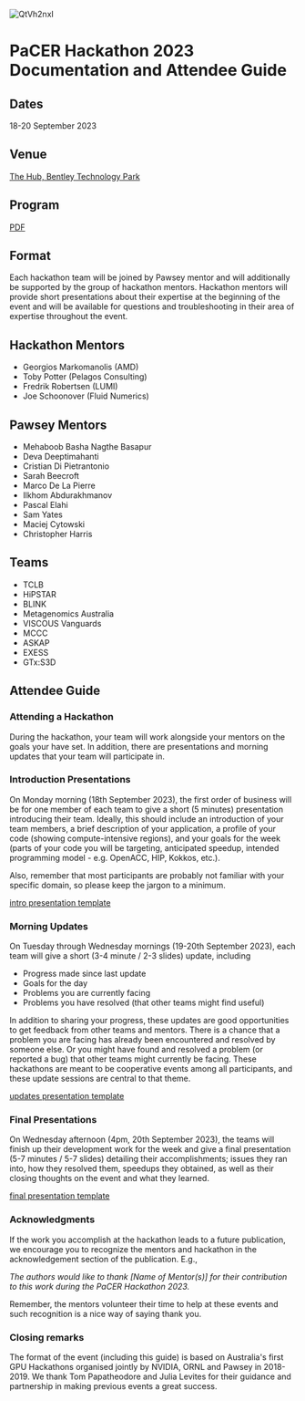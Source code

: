 
![QtVh2nxI](https://github.com/PawseySC/pacer-hackathon-2023/assets/31676791/9d34bcbe-7d72-4b7a-9c07-637e7e300143)

# PaCER Hackathon 2023 Documentation and Attendee Guide

## Dates
18-20 September 2023

## Venue 
[The Hub, Bentley Technology Park](https://developmentwa.com.au/projects/industrial-and-commercial/bentley-technology-park/the-hub)

## Program
[PDF](https://pawsey.org.au/wp-content/uploads/2023/08/PCon23_hackathon.pdf)

## Format 
Each hackathon team will be joined by Pawsey mentor and will additionally be supported by the group of hackathon mentors. Hackathon mentors will provide short presentations about their expertise at the beginning of the event and will be available for questions and troubleshooting in their area of expertise throughout the event.  

## Hackathon Mentors
* Georgios Markomanolis (AMD)
* Toby Potter (Pelagos Consulting)
* Fredrik Robertsen (LUMI)
* Joe Schoonover (Fluid Numerics)

## Pawsey Mentors
* Mehaboob Basha Nagthe Basapur 
* Deva Deeptimahanti 
* Cristian Di Pietrantonio 
* Sarah Beecroft 
* Marco De La Pierre 
* Ilkhom Abdurakhmanov 
* Pascal Elahi 
* Sam Yates 
* Maciej Cytowski 
* Christopher Harris 

## Teams
* TCLB
* HiPSTAR
* BLINK
* Metagenomics Australia
* VISCOUS Vanguards
* MCCC
* ASKAP
* EXESS
* GTx:S3D

## Attendee Guide

### Attending a Hackathon

During the hackathon, your team will work alongside your mentors on the goals your have set. In addition, there are presentations and morning updates that your team will participate in.

### Introduction Presentations

On Monday morning (18th September 2023), the first order of business will be for one member of each team to give a short (5 minutes) presentation introducing their team. Ideally, this should include an introduction of your team members, a brief description of your application, a profile of your code (showing compute-intensive regions), and your goals for the week (parts of your code you will be targeting, anticipated speedup, intended programming model - e.g. OpenACC, HIP, Kokkos, etc.).

Also, remember that most participants are probably not familiar with your specific domain, so please keep the jargon to a minimum.

[intro presentation template](https://github.com/PawseySC/pacer-hackathon-2023/raw/main/ppts/PCon2023Hack_Intro.pptx "download")

### Morning Updates

On Tuesday through Wednesday mornings (19-20th September 2023), each team will give a short (3-4 minute / 2-3 slides) update, including
* Progress made since last update
* Goals for the day
* Problems you are currently facing
* Problems you have resolved (that other teams might find useful)
  
In addition to sharing your progress, these updates are good opportunities to get feedback from other teams and mentors. There is a chance that a problem you are facing has already been encountered and resolved by someone else. Or you might have found and resolved a problem (or reported a bug) that other teams might currently be facing. These hackathons are meant to be cooperative events among all participants, and these update sessions are central to that theme.

[updates presentation template](https://github.com/PawseySC/pacer-hackathon-2023/raw/main/ppts/PCon2023Hack_Daily.pptx "download")

### Final Presentations

On Wednesday afternoon (4pm, 20th September 2023), the teams will finish up their development work for the week and give a final presentation (5-7 minutes / 5-7 slides) detailing their accomplishments; issues they ran into, how they resolved them, speedups they obtained, as well as their closing thoughts on the event and what they learned. 

[final presentation template](https://github.com/PawseySC/pacer-hackathon-2023/raw/main/ppts/PCon2023Hack_Final.pptx "download")

### Acknowledgments
If the work you accomplish at the hackathon leads to a future publication, we encourage you to recognize the mentors and hackathon in the acknowledgement section of the publication. E.g.,

_The authors would like to thank [Name of Mentor(s)] for their contribution to this work during the PaCER Hackathon 2023._

Remember, the mentors volunteer their time to help at these events and such recognition is a nice way of saying thank you.

### Closing remarks
The format of the event (including this guide) is based on Australia's first GPU Hackathons organised jointly by NVIDIA, ORNL and Pawsey in 2018-2019. We thank Tom Papatheodore and Julia Levites for their guidance and partnership in making previous events a great success. 
